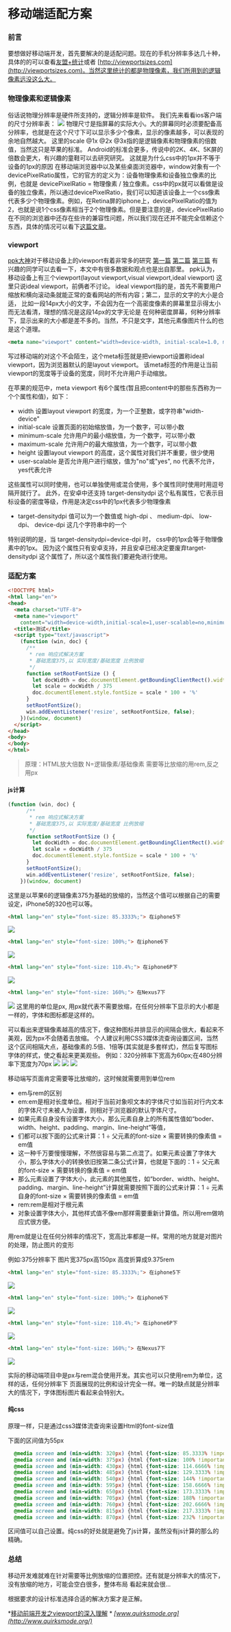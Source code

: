 
# 移动端适配方案

### 前言
要想做好移动端开发，首先要解决的是适配问题。现在的手机分辨率多达几十种，具体的的可以查看[友盟+统计](http://www.umindex.com/devices/ios_resolutions)或者
[http://viewportsizes.com](http://viewportsizes.com)。当然这里统计的都是物理像素，我们所用到的逻辑像素远没这么大。


### 物理像素和逻辑像素
俗话说物理分辨率是硬件所支持的，逻辑分辨率是软件。
我们先来看看ios客户端的尺寸分辨率表：
![](img/001.png)
物理尺寸是指屏幕的实际大小。大的屏幕同时必须要配备高分辨率，也就是在这个尺寸下可以显示多少个像素，显示的像素越多，可以表现的余地自然越大。
这里的scale @1x @2x @3x指的是逻辑像素和物理像素的倍数值，当然这只是苹果的标准。
Android的标准会更多，传说中的2K、4K、5K屏的倍数会更大，有兴趣的童鞋可以去研究研究。
这就是为什么css中的1px并不等于设备的1px的原因
在移动端浏览器中以及某些桌面浏览器中，window对象有一个devicePixelRatio属性，它的官方的定义为：设备物理像素和设备独立像素的比例，也就是 devicePixelRatio = 物理像素 / 独立像素。css中的px就可以看做是设备的独立像素，所以通过devicePixelRatio，我们可以知道该设备上一个css像素代表多少个物理像素。例如，在Retina屏的iphone上，devicePixelRatio的值为2，也就是说1个css像素相当于2个物理像素。但是要注意的是，devicePixelRatio在不同的浏览器中还存在些许的兼容性问题，所以我们现在还并不能完全信赖这个东西，具体的情况可以看下[这篇文章](http://www.quirksmode.org/blog/archives/2012/06/devicepixelrati.html)。

### viewport
[ppk大神](http://www.quirksmode.org/)对于移动设备上的viewport有着非常多的研究
[第一篇](http://www.quirksmode.org/mobile/viewports.html)
[第二篇](http://www.quirksmode.org/mobile/viewports2.html)
[第三篇](http://www.quirksmode.org/mobile/metaviewport/)
有兴趣的同学可以去看一下，本文中有很多数据和观点也是出自那里。
ppk认为，移动设备上有三个viewport(layout viewport,visual viewport,ideal viewport)
这里只说ideal viewport，前俩者不讨论。
ideal viewport指的是，首先不需要用户缩放和横向滚动条就能正常的查看网站的所有内容；第二，显示的文字的大小是合适，
比如一段14px大小的文字，不会因为在一个高密度像素的屏幕里显示得太小而无法看清，理想的情况是这段14px的文字无论是
在何种密度屏幕，何种分辨率下，显示出来的大小都是差不多的。当然，不只是文字，其他元素像图片什么的也是这个道理。

```html
<meta name="viewport" content="width=device-width, initial-scale=1.0, maximum-scale=1.0, user-scalable=0">
```
写过移动端的对这个不会陌生，这个meta标签就是把viewport设置称ideal viewport，因为浏览器默认的是layout viewport。
该meta标签的作用是让当前viewport的宽度等于设备的宽度，同时不允许用户手动缩放。

在苹果的规范中，meta viewport 有6个属性(暂且把content中的那些东西称为一个个属性和值)，如下：
* width	设置layout viewport  的宽度，为一个正整数，或字符串"width-device"
* initial-scale	设置页面的初始缩放值，为一个数字，可以带小数
* minimum-scale	允许用户的最小缩放值，为一个数字，可以带小数
* maximum-scale	允许用户的最大缩放值，为一个数字，可以带小数
* height	设置layout viewport  的高度，这个属性对我们并不重要，很少使用
* user-scalable	是否允许用户进行缩放，值为"no"或"yes", no 代表不允许，yes代表允许

这些属性可以同时使用，也可以单独使用或混合使用，多个属性同时使用时用逗号隔开就行了。
此外，在安卓中还支持  target-densitydpi  这个私有属性，它表示目标设备的密度等级，作用是决定css中的1px代表多少物理像素
* target-densitydpi 	值可以为一个数值或 high-dpi 、 medium-dpi、 low-dpi、 device-dpi 这几个字符串中的一个

特别说明的是，当 target-densitydpi=device-dpi 时， css中的1px会等于物理像素中的1px。
因为这个属性只有安卓支持，并且安卓已经决定要废弃target-densitydpi  这个属性了，所以这个属性我们要避免进行使用。


### 适配方案
```html
<!DOCTYPE html>
<html lang="en">
<head>
  <meta charset="UTF-8">
  <meta name="viewport"
    content="width=device-width,initial-scale=1,user-scalable=no,minimum-scale=1,maximum-scale=1">
  <title>测试</title>
  <script type="text/javascript">
    (function (win, doc) {
      /**
       * rem 响应式解决方案
       * 基础宽度375,以 实际宽度/基础宽度 比例放缩
       */
      function setRootFontSize () {
        let docWidth = doc.documentElement.getBoundingClientRect().width;
        let scale = docWidth / 375
        doc.documentElement.style.fontSize = scale * 100 + '%'
      }
      setRootFontSize();
      win.addEventListener('resize', setRootFontSize, false);
    })(window, document)
  </script>
</head>
<body>
</body>
</html>
```

> 原理：HTML放大倍数 N=逻辑像素/基础像素
> 需要等比放缩的用rem,反之用px

#### js计算
```js
(function (win, doc) {
      /**
       * rem 响应式解决方案
       * 基础宽度375,以 实际宽度/基础宽度 比例放缩
       */
      function setRootFontSize () {
        let docWidth = doc.documentElement.getBoundingClientRect().width;
        let scale = docWidth / 375
        doc.documentElement.style.fontSize = scale * 100 + '%'
      }
      setRootFontSize();
      win.addEventListener('resize', setRootFontSize, false);
    })(window, document)
```
这里是以苹果6的逻辑像素375为基础的放缩的，当然这个值可以根据自己的需要设定，iPhone5的320也可以等。

```html
<html lang="en" style="font-size: 85.3333%;"> 在iphone5下
```
![](img/font001.png)
```html
<html lang="en" style="font-size: 100%;"> 在iphone6下
```
![](img/font002.png)
```html
<html lang="en" style="font-size: 110.4%;"> 在iphone6P下
```
![](img/font003.png)
```html
<html lang="en" style="font-size: 160%;"> 在Nexus7下
```
![](img/font004.png)
这里用的单位是px, 用px就代表不需要放缩，在任何分辨率下显示的大小都是一样的，字体和图标都是这样的。

可以看出来逻辑像素越高的情况下，像这种图标并排显示的间隔会很大，看起来不美观，因为px不会随着去放缩。
个人建议利用CSS3媒体流查询设置区间，当然这个区间相隔大点，基础像素的.5倍、1倍等(其实就是多套样式)，然后复写图标字体的样式，使之看起来更美观些。
例如：320分辨率下宽高为60px;在480分辨率下宽度为70px
![](img/tt001.png)
![](img/tt002.png)
![](img/tt003.png)


移动端写页面肯定需要等比放缩的，这时候就需要用到单位rem
*  em与rem的区别
*  em:em是相对长度单位。相对于当前对象呗文本的字体尺寸如当前对行内文本的字体尺寸未被人为设置，则相对于浏览器的默认字体尺寸。
*  如果元素自身没有设置字体大小，那么元素自身上的所有属性值如“boder、width、height、padding、margin、line-height”等值，
* 们都可以按下面的公式来计算：1 ÷ 父元素的font-size × 需要转换的像素值 = em值
*  这一种千万要慢慢理解，不然很容易与第二点混了。如果元素设置了字体大小，那么字体大小的转换依旧按第二条公式计算，也就是下面的：1 ÷ 父元素的font-size × 需要转换的像素值 = em值
*  那么元素设置了字体大小，此元素的其他属性，如“border、width、height、padding、margin、line-height”计算就需要按照下面的公式来计算：1 ÷ 元素自身的font-size × 需要转换的像素值 = em值
*  rem:rem是相对于根元素<html>
*  对象设置字体大小，其他样式值不像em那样需要重新计算值。所以用rem做响应式很方便。

用rem就是让在任何分辨率的情况下，宽高比率都是一样。常用的地方就是对图片的处理，防止图片的变形

例如:375分辨率下 图片宽375px高150px 高度折算成9.375rem
```html
<html lang="en" style="font-size: 85.3333%;"> 在iphone5下
```
![](img/fb001.png)
```html
<html lang="en" style="font-size: 100%;"> 在iphone6下
```
![](/img/fb002.png)
```html
<html lang="en" style="font-size: 110.4%;"> 在iphone6P下
```
![](img/fb003.png)
```html
<html lang="en" style="font-size: 160%;"> 在Nexus7下
```
![](img/fb004.png)

实际的移动端项目中是px与rem混合使用开发。其实也可以只使用rem为单位，这样的话，任何分辨率下 页面展现的比例和设计完全一样。唯一的缺点就是分辨率大的情况下，字体图标图片看起来会特别大。



#### 纯css
原理一样，只是通过css3媒体流查询来设置Html的font-size值

下面的区间值为55px
```css
  @media screen and (min-width: 320px) {html {font-size: 85.3333% !important}}
  @media screen and (min-width: 375px) {html {font-size: 100% !important}}
  @media screen and (min-width: 430px) {html {font-size: 114.6666% !important}}
  @media screen and (min-width: 485px) {html {font-size: 129.3333% !important}}
  @media screen and (min-width: 540px) {html {font-size: 144% !important}}
  @media screen and (min-width: 595px) {html {font-size: 158.6666% !important}}
  @media screen and (min-width: 650px) {html {font-size: 173.3333% !important}}
  @media screen and (min-width: 705px) {html {font-size: 188% !important}}
  @media screen and (min-width: 760px) {html {font-size: 202.6666% !important}}
  @media screen and (min-width: 815px) {html {font-size: 217.3333% !important}}
  @media screen and (min-width: 870px) {html {font-size: 232% !important}}
```
区间值可以自己设置。纯css的好处就是避免了js计算，虽然没有js计算的那么的精确。

### 总结
移动开发难就难在针对需要等比例放缩的位置把控。还有就是分辨率大的情况下，没有放缩的地方，可能会空白很多，整体布局
看起来就会很...

根据要求的设计标准选择合适的解决方案才是正解。





*[移动前端开发之viewport的深入理解](http://www.cnblogs.com/2050/p/3877280.html) *
*[www.quirksmode.org](http://www.quirksmode.org/)*







